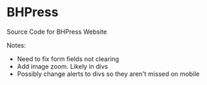 # BHPress
Source Code for BHPress Website

Notes:
- Need to fix form fields not clearing
- Add image zoom. Likely in divs
- Possibly change alerts to divs so they aren't missed on mobile
